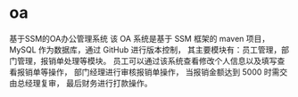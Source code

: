 # oa
基于SSM的OA办公管理系统
该 OA 系统是基于 SSM 框架的 maven 项目，MySQL 作为数据库，通过 GitHub 进行版本控制，
其主要模块有：员工管理，部门管理，报销单处理等模块。
员工可以通过该系统查看修改个人信息以及填写查看报销单等操作，
部门经理进行审核报销单操作， 当报销金额达到  5000  时需交由总经理复审， 最后财务进行打款操作。

